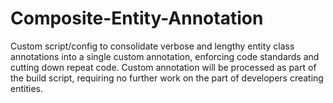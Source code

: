 # Composite-Entity-Annotation
Custom script/config to consolidate verbose and lengthy entity class annotations into a single custom annotation, enforcing code standards and cutting down repeat code. Custom annotation will be processed as part of the build script, requiring no further work on the part of developers creating entities.
